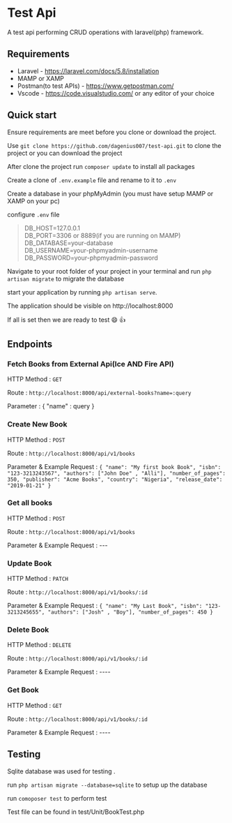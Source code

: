 

# Test Api 

A test api performing CRUD operations with laravel(php) framework.

## Requirements

* Laravel - https://laravel.com/docs/5.8/installation
* MAMP or XAMP
* Postman(to test APIs) - https://www.getpostman.com/
* Vscode - https://code.visualstudio.com/ or any editor of your choice

## Quick start 

Ensure requirements are meet before you clone or download the project.

Use `git clone https://github.com/dagenius007/test-api.git` to clone the project or you can download the project

After clone the project run `composer update` to install all packages

Create a clone of `.env.example` file and rename to it to `.env`

Create a database in your phpMyAdmin (you must have setup MAMP or XAMP on your pc)

configure `.env` file 
 > DB_HOST=127.0.0.1<br>
 > DB_PORT=3306 or 8889(if you are running on MAMP)<br>
 > DB_DATABASE=your-database<br>
 > DB_USERNAME=your-phpmyadmin-username<br>
 > DB_PASSWORD=your-phpmyadmin-password<br>

Navigate to your root folder of your project in your terminal and run `php artisan migrate` to migrate the database

start your application by running `php artisan serve`.

The application should be visible on http://localhost:8000

If all is set then we are ready to test :smile: :thumbsup:


## Endpoints

### Fetch Books from External Api(Ice AND Fire API)
  HTTP Method : `GET`

  Route :  `http://localhost:8000/api/external-books?name=:query`
  
  Parameter : { "name" : query }


### Create New Book
  HTTP Method : `POST`

  Route :  `http://localhost:8000/api/v1/books`

  Parameter & Example Request : ```{
                                    "name": "My first book Book",
                                    "isbn": "123-3213243567",
                                    "authors": ["John Doe" , "Alli"],
                                    "number_of_pages": 350,
                                    "publisher": "Acme Books",
                                    "country": "Nigeria",
                                    "release_date": "2019-01-21"
                                }```


### Get all books
  HTTP Method : `POST`

  Route :  `http://localhost:8000/api/v1/books`

  Parameter & Example Request : ---

### Update Book
  HTTP Method : `PATCH`

  Route :  `http://localhost:8000/api/v1/books/:id`

  Parameter & Example Request : ```{
                                    "name": "My Last Book",
                                    "isbn": "123-3213245655",
                                    "authors": ["Josh" , "Boy"],
                                    "number_of_pages": 450
                                }```



### Delete Book
  HTTP Method : `DELETE`

  Route :  `http://localhost:8000/api/v1/books/:id`

  Parameter & Example Request :  ----



### Get Book
  HTTP Method : `GET`

  Route :  `http://localhost:8000/api/v1/books/:id`

  Parameter & Example Request :  ----


## Testing 
Sqlite database was used for testing .

run `php artisan migrate --database=sqlite` to setup up the database

run `comoposer test` to perform test 

Test file can be found in test/Unit/BookTest.php

